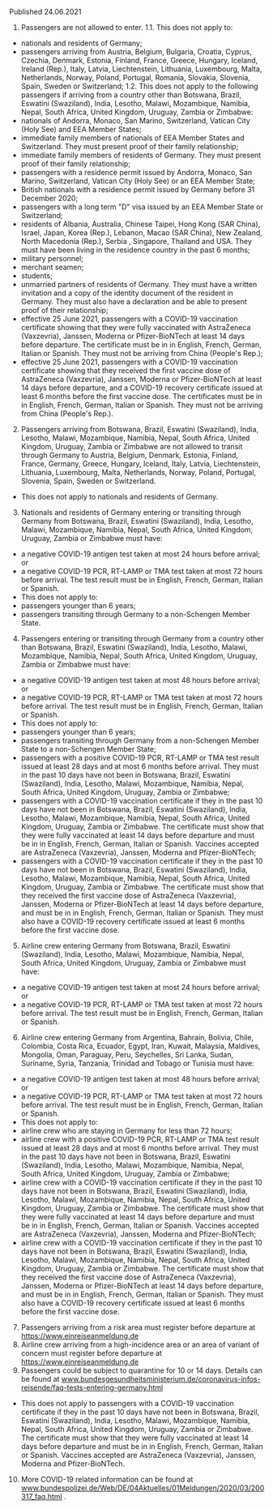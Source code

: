 Published 24.06.2021
1. Passengers are not allowed to enter.
1.1. This does not apply to:
- nationals and residents of Germany;
- passengers arriving from Austria, Belgium, Bulgaria, Croatia, Cyprus, Czechia, Denmark, Estonia, Finland, France, Greece, Hungary, Iceland, Ireland (Rep.), Italy, Latvia, Liechtenstein, Lithuania, Luxembourg, Malta, Netherlands, Norway, Poland, Portugal, Romania, Slovakia, Slovenia, Spain, Sweden or Switzerland;
1.2. This does not apply to the following passengers if arriving from a country other than Botswana, Brazil, Eswatini (Swaziland), India, Lesotho, Malawi, Mozambique, Namibia, Nepal, South Africa, United Kingdom, Uruguay, Zambia or Zimbabwe:
- nationals of Andorra, Monaco, San Marino, Switzerland, Vatican City (Holy See) and EEA Member States;
- immediate family members of nationals of EEA Member States and Switzerland. They must present proof of their family relationship;
- immediate family members of residents of Germany. They must present proof of their family relationship;
- passengers with a residence permit issued by Andorra, Monaco, San Marino, Switzerland, Vatican City (Holy See) or an EEA Member State;
- British nationals with a residence permit issued by Germany before 31 December 2020;
- passengers with a long term "D" visa issued by an EEA Member State or Switzerland;
- residents of Albania, Australia, Chinese Taipei, Hong Kong (SAR China), Israel, Japan, Korea (Rep.), Lebanon, Macao (SAR China), New Zealand, North Macedonia (Rep.), Serbia , Singapore, Thailand and USA. They must have been living in the residence country in the past 6 months;
- military personnel;
- merchant seamen;
- students;
- unmarried partners of residents of Germany. They must have a written invitation and a copy of the identity document of the resident in Germany. They must also have a declaration and be able to present proof of their relationship;
- effective 25 June 2021, passengers with a COVID-19 vaccination certificate showing that they were fully vaccinated with AstraZeneca (Vaxzevria), Janssen, Moderna or Pfizer-BioNTech at least 14 days before departure. The certificate must be in in English, French, German, Italian or Spanish. They must not be arriving from China (People's Rep.);
- effective 25 June 2021, passengers with a COVID-19 vaccination certificate showing that they received the first vaccine dose of AstraZeneca (Vaxzevria), Janssen, Moderna or Pfizer-BioNTech at least 14 days before departure, and a COVID-19 recovery certificate issued at least 6 months before the first vaccine dose. The certificates must be in in English, French, German, Italian or Spanish. They must not be arriving from China (People's Rep.).
2. Passengers arriving from Botswana, Brazil, Eswatini (Swaziland), India, Lesotho, Malawi, Mozambique, Namibia, Nepal, South Africa, United Kingdom, Uruguay, Zambia or Zimbabwe are not allowed to transit through Germany to Austria, Belgium, Denmark, Estonia, Finland, France, Germany, Greece, Hungary, Iceland, Italy, Latvia, Liechtenstein, Lithuania, Luxembourg, Malta, Netherlands, Norway, Poland, Portugal, Slovenia, Spain, Sweden or Switzerland.
- This does not apply to nationals and residents of Germany.
3. Nationals and residents of Germany entering or transiting through Germany from Botswana, Brazil, Eswatini (Swaziland), India, Lesotho, Malawi, Mozambique, Namibia, Nepal, South Africa, United Kingdom, Uruguay, Zambia or Zimbabwe must have:
- a negative COVID-19 antigen test taken at most 24 hours before arrival; or
- a negative COVID-19 PCR, RT-LAMP or TMA test taken at most 72 hours before arrival.
The test result must be in English, French, German, Italian or Spanish.
- This does not apply to:
- passengers younger than 6 years;
- passengers transiting through Germany to a non-Schengen Member State.
4. Passengers entering or transiting through Germany from a country other than Botswana, Brazil, Eswatini (Swaziland), India, Lesotho, Malawi, Mozambique, Namibia, Nepal, South Africa, United Kingdom, Uruguay, Zambia or Zimbabwe must have:
- a negative COVID-19 antigen test taken at most 48 hours before arrival; or
- a negative COVID-19 PCR, RT-LAMP or TMA test taken at most 72 hours before arrival.
The test result must be in English, French, German, Italian or Spanish.
- This does not apply to:
- passengers younger than 6 years;
- passengers transiting through Germany from a non-Schengen Member State to a non-Schengen Member State;
- passengers with a positive COVID-19 PCR, RT-LAMP or TMA test result issued at least 28 days and at most 6 months before arrival. They must in the past 10 days have not been in Botswana, Brazil, Eswatini (Swaziland), India, Lesotho, Malawi, Mozambique, Namibia, Nepal, South Africa, United Kingdom, Uruguay, Zambia or Zimbabwe;
- passengers with a COVID-19 vaccination certificate if they in the past 10 days have not been in Botswana, Brazil, Eswatini (Swaziland), India, Lesotho, Malawi, Mozambique, Namibia, Nepal, South Africa, United Kingdom, Uruguay, Zambia or Zimbabwe. The certificate must show that they were fully vaccinated at least 14 days before departure and must be in in English, French, German, Italian or Spanish. Vaccines accepted are AstraZeneca (Vaxzevria), Janssen, Moderna and Pfizer-BioNTech;
- passengers with a COVID-19 vaccination certificate if they in the past 10 days have not been in Botswana, Brazil, Eswatini (Swaziland), India, Lesotho, Malawi, Mozambique, Namibia, Nepal, South Africa, United Kingdom, Uruguay, Zambia or Zimbabwe. The certificate must show that they received the first vaccine dose of AstraZeneca (Vaxzevria), Janssen, Moderna or Pfizer-BioNTech at least 14 days before departure, and must be in in English, French, German, Italian or Spanish. They must also have a COVID-19 recovery certificate issued at least 6 months before the first vaccine dose.
5. Airline crew entering Germany from Botswana, Brazil, Eswatini (Swaziland), India, Lesotho, Malawi, Mozambique, Namibia, Nepal, South Africa, United Kingdom, Uruguay, Zambia or Zimbabwe must have:
- a negative COVID-19 antigen test taken at most 24 hours before arrival; or
- a negative COVID-19 PCR, RT-LAMP or TMA test taken at most 72 hours before arrival.
The test result must be in English, French, German, Italian or Spanish.
6. Airline crew entering Germany from Argentina, Bahrain, Bolivia, Chile, Colombia, Costa Rica, Ecuador, Egypt, Iran, Kuwait, Malaysia, Maldives, Mongolia, Oman, Paraguay, Peru, Seychelles, Sri Lanka, Sudan, Suriname, Syria, Tanzania, Trinidad and Tobago or Tunisia must have:
- a negative COVID-19 antigen test taken at most 48 hours before arrival; or
- a negative COVID-19 PCR, RT-LAMP or TMA test taken at most 72 hours before arrival.
The test result must be in English, French, German, Italian or Spanish.
- This does not apply to:
- airline crew who are staying in Germany for less than 72 hours;
- airline crew with a positive COVID-19 PCR, RT-LAMP or TMA test result issued at least 28 days and at most 6 months before arrival. They must in the past 10 days have not been in Botswana, Brazil, Eswatini (Swaziland), India, Lesotho, Malawi, Mozambique, Namibia, Nepal, South Africa, United Kingdom, Uruguay, Zambia or Zimbabwe;
- airline crew with a COVID-19 vaccination certificate if they in the past 10 days have not been in Botswana, Brazil, Eswatini (Swaziland), India, Lesotho, Malawi, Mozambique, Namibia, Nepal, South Africa, United Kingdom, Uruguay, Zambia or Zimbabwe. The certificate must show that they were fully vaccinated at least 14 days before departure and must be in in English, French, German, Italian or Spanish. Vaccines accepted are AstraZeneca (Vaxzevria), Janssen, Moderna and Pfizer-BioNTech;
- airline crew with a COVID-19 vaccination certificate if they in the past 10 days have not been in Botswana, Brazil, Eswatini (Swaziland), India, Lesotho, Malawi, Mozambique, Namibia, Nepal, South Africa, United Kingdom, Uruguay, Zambia or Zimbabwe. The certificate must show that they received the first vaccine dose of AstraZeneca (Vaxzevria), Janssen, Moderna or Pfizer-BioNTech at least 14 days before departure, and must be in in English, French, German, Italian or Spanish. They must also have a COVID-19 recovery certificate issued at least 6 months before the first vaccine dose.
7. Passengers arriving from a risk area must register before departure at <a href="https://www.einreiseanmeldung.de">https://www.einreiseanmeldung.de</a> 
8. Airline crew arriving from a high-incidence area or an area of variant of concern must register before departure at <a href="https://www.einreiseanmeldung.de">https://www.einreiseanmeldung.de</a> 
9. Passengers could be subject to quarantine for 10 or 14 days. Details can be found at
<a href="http://www.bundesgesundheitsministerium.de/coronavirus-infos-reisende/faq-tests-entering-germany.html">www.bundesgesundheitsministerium.de/coronavirus-infos-reisende/faq-tests-entering-germany.html</a> 
- This does not apply to passengers with a COVID-19 vaccination certificate if they in the past 10 days have not been in Botswana, Brazil, Eswatini (Swaziland), India, Lesotho, Malawi, Mozambique, Namibia, Nepal, South Africa, United Kingdom, Uruguay, Zambia or Zimbabwe. The certificate must show that they were fully vaccinated at least 14 days before departure and must be in in English, French, German, Italian or Spanish. Vaccines accepted are AstraZeneca (Vaxzevria), Janssen, Moderna and Pfizer-BioNTech.
10. More COVID-19 related information can be found at <a href="http://www.bundespolizei.de/Web/DE/04Aktuelles/01Meldungen/2020/03/200317_faq.html">www.bundespolizei.de/Web/DE/04Aktuelles/01Meldungen/2020/03/200317_faq.html</a> .

